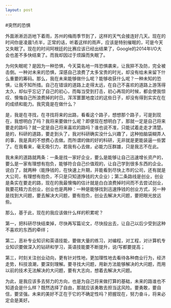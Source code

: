 ```yaml
---
layout: post
---
```


#突然的恐惧

外面淅淅沥沥地下着雨，苏州的梅雨季节到了，这样的天气会接连好几天。现在的时间你是凌晨1点半，正常的话，听着这样的雨声，应该是特别催眠的，可是今天又失眠了。现在的时间阿根廷的比赛应该已经出结果了，Google的2014年I/O大会也差不多快结束了。而我却因过于烦躁而失眠了。

为何失眠呢？是因为一种恐惧，今天莫名地一阵恐惧袭来，让我猝不及防，完全被击倒。一种对未来的恐惧，深感自己浪费了太多宝贵的时光，却没有给未来留下什么重要的筹码。那么，我在未来能够做什么呢？能够收获什么呢？一种未知的恐惧，让我不知所措。自己在错误的道路上走得太远，在自己不喜欢的道路上游荡得太久，却似乎忘记了自己的初心，而每当受到打击，初心再现的时候，都会使我惊叹、懊悔自己所浪费掉的时日。浑浑噩噩地度过的这些日子，却没有得到实实在在的成绩和能力。我究竟是在做什么？

是，我是在寻找，在寻找将来的出路，看看这个路子，想想那个路子，可是到现在，我想明白了吗？我将来要做什么呢？即便现在想明白了，那就一定是自己将来要走的路吗？就一定是自己将来喜欢的路吗？谁也说不准，只能试着走走才清楚。是的，科研的道路，要走到头了，我对科研确实没什么兴趣了，这种拍脑袋糊弄人的事，我是真的不想费心去做。而所谓的做的好的科研，无非就是更能装逼一些罢了。在我看来，毫无吸引力，若我有心去做，必能力压群雄，只是我志不在此。

我未来的道路就两条：一条是找一家好企业，要么是能够让自己迅速增长资产的，要么是一家有理想有抱负，能够符合自己价值观的，让自己学到很多东西的企业。说白了，就两种（能挣钱的，在快速上升期，并能看到尽快上市的公司，还有就是大公司，有理想有抱负，不只是只知道挣钱的大企业）；第二条路线是创业，创业是条实在要走的路，现在的我最懊悔的估计就是白白浪费掉时间而不去尝试创业，我要花精力去创业，创业也是两种：一种是能够找到迅速挣钱的创业方式，另一种是找到大问题，要去解决大问题，要有抱负，创业去解决大问题，要把眼光放远些。

那么，基于此，现在的我应该做什么样的积累呢？

第一，把科研尽快结束掉，尽快再写篇论文，尽快投出去，让自己以后少受到这种不喜欢的东西的牵绊；

第二，恶补专业知识和英语技能，要做大量的练习，对编程，对工程，对计算机专业知识要做深入的钻研和学习，英语技能要不断提升，说/写都要提高；

第三，时刻关注创业动向，更有针对性地，更加理性地去看待各种商业行为，经济走势，科技浪潮，要深刻理解。要寻找大问题，用新方法能够解决的大问题，而用以前的技术无法解决的大问题，要有大志向，想着去解决大问题。

为此，是我应该多去努力的方向，也是为自己将来做打算的基础，未来的路谁也不知道会是什么样？既然选择了自由，那就应该勇敢去担当这风险。要勇敢，要自信，要坚强。未来的美好不正在于它的不确定性吗？把握现在，努力奋斗，将来必定会是美好。